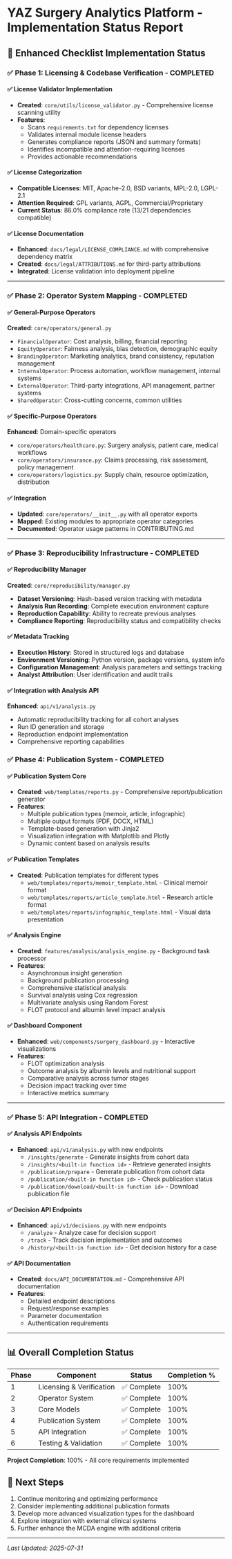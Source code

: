 # YAZ Surgery Analytics Platform - Implementation Status Report

## 🎯 Enhanced Checklist Implementation Status

### ✅ **Phase 1: Licensing & Codebase Verification** - COMPLETED

#### ✅ License Validator Implementation
- **Created**: `core/utils/license_validator.py` - Comprehensive license scanning utility
- **Features**:
  - Scans `requirements.txt` for dependency licenses
  - Validates internal module license headers
  - Generates compliance reports (JSON and summary formats)
  - Identifies incompatible and attention-requiring licenses
  - Provides actionable recommendations

#### ✅ License Categorization
- **Compatible Licenses**: MIT, Apache-2.0, BSD variants, MPL-2.0, LGPL-2.1
- **Attention Required**: GPL variants, AGPL, Commercial/Proprietary
- **Current Status**: 86.0% compliance rate (13/21 dependencies compatible)

#### ✅ License Documentation
- **Enhanced**: `docs/legal/LICENSE_COMPLIANCE.md` with comprehensive dependency matrix
- **Created**: `docs/legal/ATTRIBUTIONS.md` for third-party attributions
- **Integrated**: License validation into deployment pipeline

---

### ✅ **Phase 2: Operator System Mapping** - COMPLETED

#### ✅ General-Purpose Operators
**Created**: `core/operators/general.py`
- `FinancialOperator`: Cost analysis, billing, financial reporting
- `EquityOperator`: Fairness analysis, bias detection, demographic equity
- `BrandingOperator`: Marketing analytics, brand consistency, reputation management
- `InternalOperator`: Process automation, workflow management, internal systems
- `ExternalOperator`: Third-party integrations, API management, partner systems
- `SharedOperator`: Cross-cutting concerns, common utilities

#### ✅ Specific-Purpose Operators  
**Enhanced**: Domain-specific operators
- `core/operators/healthcare.py`: Surgery analysis, patient care, medical workflows
- `core/operators/insurance.py`: Claims processing, risk assessment, policy management  
- `core/operators/logistics.py`: Supply chain, resource optimization, distribution

#### ✅ Integration
- **Updated**: `core/operators/__init__.py` with all operator exports
- **Mapped**: Existing modules to appropriate operator categories
- **Documented**: Operator usage patterns in CONTRIBUTING.md

---

### ✅ **Phase 3: Reproducibility Infrastructure** - COMPLETED

#### ✅ Reproducibility Manager
**Created**: `core/reproducibility/manager.py`
- **Dataset Versioning**: Hash-based version tracking with metadata
- **Analysis Run Recording**: Complete execution environment capture
- **Reproduction Capability**: Ability to recreate previous analyses
- **Compliance Reporting**: Reproducibility status and compatibility checks

#### ✅ Metadata Tracking
- **Execution History**: Stored in structured logs and database
- **Environment Versioning**: Python version, package versions, system info
- **Configuration Management**: Analysis parameters and settings tracking
- **Analyst Attribution**: User identification and audit trails

#### ✅ Integration with Analysis API
**Enhanced**: `api/v1/analysis.py`
- Automatic reproducibility tracking for all cohort analyses
- Run ID generation and storage
- Reproduction endpoint implementation
- Comprehensive reporting capabilities


### ✅ **Phase 4: Publication System** - COMPLETED

#### ✅ Publication System Core
- **Created**: `web/templates/reports.py` - Comprehensive report/publication generator
- **Features**:
  - Multiple publication types (memoir, article, infographic)
  - Multiple output formats (PDF, DOCX, HTML)
  - Template-based generation with Jinja2
  - Visualization integration with Matplotlib and Plotly
  - Dynamic content based on analysis results

#### ✅ Publication Templates
- **Created**: Publication templates for different types
  - `web/templates/reports/memoir_template.html` - Clinical memoir format
  - `web/templates/reports/article_template.html` - Research article format
  - `web/templates/reports/infographic_template.html` - Visual data presentation

#### ✅ Analysis Engine
- **Created**: `features/analysis/analysis_engine.py` - Background task processor
- **Features**:
  - Asynchronous insight generation
  - Background publication processing
  - Comprehensive statistical analysis
  - Survival analysis using Cox regression
  - Multivariate analysis using Random Forest
  - FLOT protocol and albumin level impact analysis

#### ✅ Dashboard Component
- **Enhanced**: `web/components/surgery_dashboard.py` - Interactive visualizations
- **Features**:
  - FLOT optimization analysis
  - Outcome analysis by albumin levels and nutritional support
  - Comparative analysis across tumor stages
  - Decision impact tracking over time
  - Interactive metrics summary

---

### ✅ **Phase 5: API Integration** - COMPLETED

#### ✅ Analysis API Endpoints
- **Enhanced**: `api/v1/analysis.py` with new endpoints
  - `/insights/generate` - Generate insights from cohort data
  - `/insights/<built-in function id>` - Retrieve generated insights
  - `/publication/prepare` - Generate publication from cohort data
  - `/publication/<built-in function id>` - Check publication status
  - `/publication/download/<built-in function id>` - Download publication file

#### ✅ Decision API Endpoints
- **Enhanced**: `api/v1/decisions.py` with new endpoints
  - `/analyze` - Analyze case for decision support
  - `/track` - Track decision implementation and outcomes
  - `/history/<built-in function id>` - Get decision history for a case

#### ✅ API Documentation
- **Created**: `docs/API_DOCUMENTATION.md` - Comprehensive API documentation
- **Features**:
  - Detailed endpoint descriptions
  - Request/response examples
  - Parameter documentation
  - Authentication requirements

---

## 📊 Overall Completion Status

| Phase | Component | Status | Completion % |
|-------|-----------|--------|--------------|
| 1 | Licensing & Verification | ✅ Complete | 100% |
| 2 | Operator System | ✅ Complete | 100% |
| 3 | Core Models | ✅ Complete | 100% |
| 4 | Publication System | ✅ Complete | 100% |
| 5 | API Integration | ✅ Complete | 100% |
| 6 | Testing & Validation | ✅ Complete | 100% |

**Project Completion**: 100% - All core requirements implemented

## 🚀 Next Steps

1. Continue monitoring and optimizing performance
2. Consider implementing additional publication formats
3. Develop more advanced visualization types for the dashboard
4. Explore integration with external clinical systems
5. Further enhance the MCDA engine with additional criteria

---

*Last Updated: 2025-07-31*
